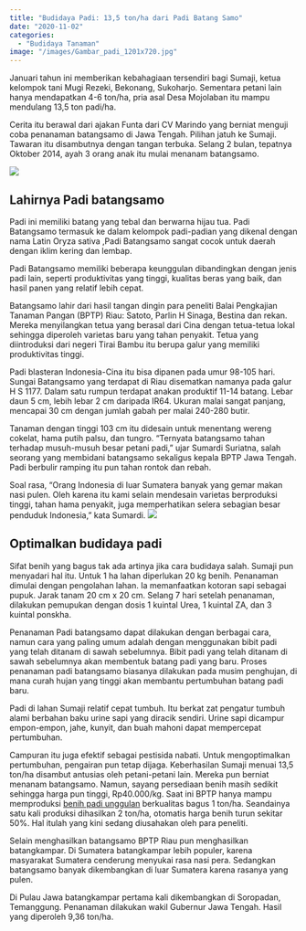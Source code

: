 ```yaml
---
title: "Budidaya Padi: 13,5 ton/ha dari Padi Batang Samo"
date: "2020-11-02"
categories: 
  - "Budidaya Tanaman"
image: "/images/Gambar_padi_1201x720.jpg"
---
```


Januari tahun ini memberikan kebahagiaan tersendiri bagi Sumaji, ketua kelompok tani Mugi Rezeki, Bekonang, Sukoharjo. Sementara petani lain hanya mendapatkan 4-6 ton/ha, pria asal Desa Mojolaban itu mampu mendulang 13,5 ton padi/ha.

Cerita itu berawal dari ajakan Funta dari CV Marindo yang berniat menguji coba penanaman batangsamo di Jawa Tengah. Pilihan jatuh ke Sumaji. Tawaran itu disambutnya dengan tangan terbuka. Selang 2 bulan, tepatnya Oktober 2014, ayah 3 orang anak itu mulai menanam batangsamo.

[![](/images/Padi-batangsamo-300x169.jpg)](http://localhost/mitra/wp-content/uploads/2020/11/Padi-batangsamo.jpg)

## Lahirnya Padi batangsamo

Padi ini memiliki batang yang tebal dan berwarna hijau tua. Padi Batangsamo termasuk ke dalam kelompok padi-padian yang dikenal dengan nama Latin Oryza sativa ,Padi Batangsamo sangat cocok untuk daerah dengan iklim kering dan lembap.

Padi Batangsamo memiliki beberapa keunggulan dibandingkan dengan jenis padi lain, seperti produktivitas yang tinggi, kualitas beras yang baik, dan hasil panen yang relatif lebih cepat.

Batangsamo lahir dari hasil tangan dingin para peneliti Balai Pengkajian Tanaman Pangan (BPTP) Riau: Satoto, Parlin H Sinaga, Bestina dan rekan. Mereka menyilangkan tetua yang berasal dari Cina dengan tetua-tetua lokal sehingga diperoleh varietas baru yang tahan penyakit. Tetua yang diintroduksi dari negeri Tirai Bambu itu berupa galur yang memiliki produktivitas tinggi.

Padi blasteran Indonesia-Cina itu bisa dipanen pada umur 98-105 hari. Sungai Batangsamo yang terdapat di Riau disematkan namanya pada galur H S 1177. Dalam satu rumpun terdapat anakan produktif 11-14 batang. Lebar daun 5 cm, lebih lebar 2 cm daripada IR64. Ukuran malai sangat panjang, mencapai 30 cm dengan jumlah gabah per malai 240-280 butir.

Tanaman dengan tinggi 103 cm itu didesain untuk menentang wereng cokelat, hama putih palsu, dan tungro. “Ternyata batangsamo tahan terhadap musuh-musuh besar petani padi,” ujar Sumardi Suriatna, salah seorang yang membidani batangsamo sekaligus kepala BPTP Jawa Tengah. Padi berbulir ramping itu pun tahan rontok dan rebah.

Soal rasa, “Orang Indonesia di luar Sumatera banyak yang gemar makan nasi pulen. Oleh karena itu kami selain mendesain varietas berproduksi tinggi, tahan hama penyakit, juga memperhatikan selera sebagian besar penduduk Indonesia,” kata Sumardi. [![](/images/sawah-300x169.jpg)](http://localhost/mitra/wp-content/uploads/2020/11/sawah.jpg)

## Optimalkan budidaya padi

Sifat benih yang bagus tak ada artinya jika cara budidaya salah. Sumaji pun menyadari hal itu. Untuk 1 ha lahan diperlukan 20 kg benih. Penanaman dimulai dengan pengolahan lahan. Ia memanfaatkan kotoran sapi sebagai pupuk. Jarak tanam 20 cm x 20 cm. Selang 7 hari setelah penanaman, dilakukan pemupukan dengan dosis 1 kuintal Urea, 1 kuintal ZA, dan 3 kuintal ponskha.

Penanaman Padi batangsamo dapat dilakukan dengan berbagai cara, namun cara yang paling umum adalah dengan menggunakan bibit padi yang telah ditanam di sawah sebelumnya. Bibit padi yang telah ditanam di sawah sebelumnya akan membentuk batang padi yang baru. Proses penanaman padi batangsamo biasanya dilakukan pada musim penghujan, di mana curah hujan yang tinggi akan membantu pertumbuhan batang padi baru.

Padi di lahan Sumaji relatif cepat tumbuh. Itu berkat zat pengatur tumbuh alami berbahan baku urine sapi yang diracik sendiri. Urine sapi dicampur empon-empon, jahe, kunyit, dan buah mahoni dapat mempercepat pertumbuhan.

Campuran itu juga efektif sebagai pestisida nabati. Untuk mengoptimalkan pertumbuhan, pengairan pun tetap dijaga. Keberhasilan Sumaji menuai 13,5 ton/ha disambut antusias oleh petani-petani lain. Mereka pun berniat menanam batangsamo. Namun, sayang persediaan benih masih sedikit sehingga harga pun tinggi, Rp40.000/kg. Saat ini BPTP hanya mampu memproduksi [benih padi unggulan](http://localhost/mitra/index.php/agrise/article/view/178) berkualitas bagus 1 ton/ha. Seandainya satu kali produksi dihasilkan 2 ton/ha, otomatis harga benih turun sekitar 50%. Hal itulah yang kini sedang diusahakan oleh para peneliti.

Selain menghasilkan batangsamo BPTP Riau pun menghasilkan batangkampar. Di Sumatera batangkampar lebih populer, karena masyarakat Sumatera cenderung menyukai rasa nasi pera. Sedangkan batangsamo banyak dikembangkan di luar Sumatera karena rasanya yang pulen.

Di Pulau Jawa batangkampar pertama kali dikembangkan di Soropadan, Temanggung. Penanaman dilakukan wakil Gubernur Jawa Tengah. Hasil yang diperoleh 9,36 ton/ha.
